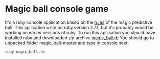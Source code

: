 # Magic ball console game
It's a ruby console application based on the [rules](https://en.wikipedia.org/wiki/Magic_8-Ball) of the magic predictive ball. 
This apllication write on ruby version 2.7.1, but it's probably would be working on earlier versions of ruby.
To run this apllication you should have installed ruby and downloaded zip archive [magic_ball.rb](https://github.com/madmol/magic_ball/archive/master.zip)
You should go to unpacked folder magic_ball-master and type in console next:

`ruby magic_ball.rb`
